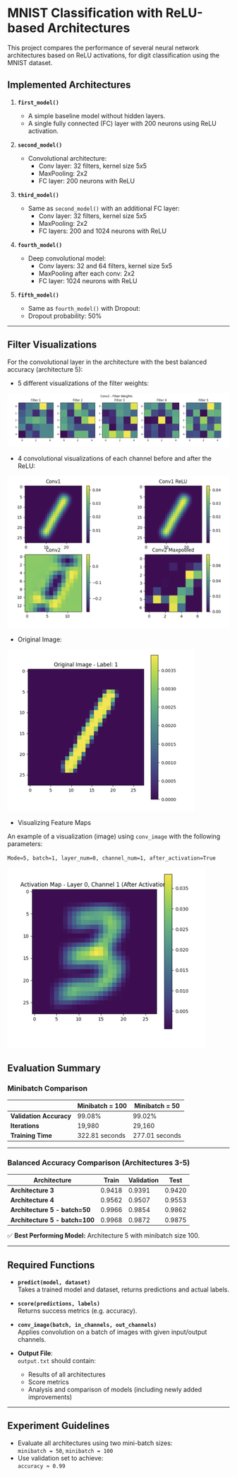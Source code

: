 # MNIST Classification with ReLU-based Architectures

This project compares the performance of several neural network architectures based on ReLU activations, for digit classification using the MNIST dataset.

## Implemented Architectures

1. **`first_model()`**

   - A simple baseline model without hidden layers.
   - A single fully connected (FC) layer with 200 neurons using ReLU activation.

2. **`second_model()`**

   - Convolutional architecture:
     - Conv layer: 32 filters, kernel size 5x5
     - MaxPooling: 2x2
     - FC layer: 200 neurons with ReLU

3. **`third_model()`**

   - Same as `second_model()` with an additional FC layer:
     - Conv layer: 32 filters, kernel size 5x5
     - MaxPooling: 2x2
     - FC layers: 200 and 1024 neurons with ReLU

4. **`fourth_model()`**

   - Deep convolutional model:
     - Conv layers: 32 and 64 filters, kernel size 5x5
     - MaxPooling after each conv: 2x2
     - FC layer: 1024 neurons with ReLU

5. **`fifth_model()`**
   - Same as `fourth_model()` with Dropout:
   - Dropout probability: 50%

---

## Filter Visualizations

For the convolutional layer in the architecture with the best balanced accuracy (architecture 5):

- 5 different visualizations of the filter weights:

![Alt text for accessibility](./images/weights.png)

- 4 convolutional visualizations of each channel before and after the ReLU:

![Alt text for accessibility](./images/channel.png)

- Original Image:

![Alt text for accessibility](./images/original.png)

- Visualizing Feature Maps

An example of a visualization (image) using `conv_image` with the following parameters:

`Mode=5, batch=1, layer_num=0, channel_num=1, after_activation=True`

![Alt text for accessibility](./images/spec_image.png)

## Evaluation Summary

### Minibatch Comparison

|                         | **Minibatch = 100** | **Minibatch = 50** |
| ----------------------- | ------------------- | ------------------ |
| **Validation Accuracy** | 99.08%              | 99.02%             |
| **Iterations**          | 19,980              | 29,160             |
| **Training Time**       | 322.81 seconds      | 277.01 seconds     |

---

### Balanced Accuracy Comparison (Architectures 3-5)

| Architecture                   | **Train** | **Validation** | **Test** |
| ------------------------------ | --------- | -------------- | -------- |
| **Architecture 3**             | 0.9418    | 0.9391         | 0.9420   |
| **Architecture 4**             | 0.9562    | 0.9507         | 0.9553   |
| **Architecture 5 - batch=50**  | 0.9966    | 0.9854         | 0.9862   |
| **Architecture 5 - batch=100** | 0.9968    | 0.9872         | 0.9875   |

✅ **Best Performing Model:** Architecture 5 with minibatch size 100.

---

## Required Functions

- **`predict(model, dataset)`**  
  Takes a trained model and dataset, returns predictions and actual labels.

- **`score(predictions, labels)`**  
  Returns success metrics (e.g. accuracy).

- **`conv_image(batch, in_channels, out_channels)`**  
  Applies convolution on a batch of images with given input/output channels.

- **Output File**:  
  `output.txt` should contain:
  - Results of all architectures
  - Score metrics
  - Analysis and comparison of models (including newly added improvements)

---

## Experiment Guidelines

- Evaluate all architectures using two mini-batch sizes:  
  `minibatch = 50`, `minibatch = 100`
- Use validation set to achieve:  
  `accuracy ≈ 0.99`
